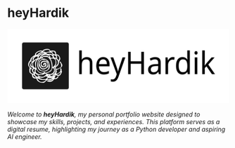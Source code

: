 # heyHardik

![banner](static/images/banner.png)

_Welcome to **heyHardik**, my personal portfolio website designed to showcase my skills, projects, and experiences. This platform serves as a digital resume, highlighting my journey as a Python developer and aspiring AI engineer._
